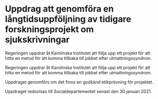 # Uppdrag att genomföra en långtidsuppföljning av tidigare forskningsprojekt om sjukskrivningar

Regeringen uppdrar åt Karolinska Institutet att följa upp ett projekt för att hitta en metod för att komma tillbaka till jobbet efter utmattningssyndrom.

Regeringen uppdrar åt Karolinska Institutet att följa upp ett projekt för att hitta en metod för att komma tillbaka till jobbet efter utmattningssyndrom.

Uppdraget genomförs om det finns en godkänd etikprövning för projektet.

Uppdraget redovisas till Socialdepartementet senast den 30 januari 2021.
